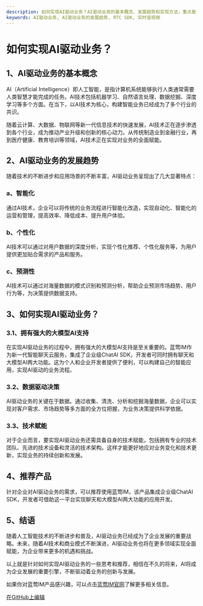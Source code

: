 ```yaml
---
description: 如何实现AI驱动业务？AI驱动业务的基本概念、发展趋势和实现方法，重点是大模型AI支持、数据驱动决策和技术赋能。
keywords: AI驱动业务, AI驱动业务的发展趋势, RTC SDK, 实时音视频
---
```

# 如何实现AI驱动业务？

## 1、AI驱动业务的基本概念
AI（Artificial Intelligence）即人工智能，是指计算机系统能够执行人类通常需要人类智慧才能完成的任务。AI技术包括机器学习、自然语言处理、数据挖掘、深度学习等多个方面。在当下，以AI技术为核心，构建智能业务已经成为了多个行业的共识。

随着云计算、大数据、物联网等新一代信息技术的快速发展，AI技术正在逐步渗透到各个行业，成为推动产业升级和创新的核心动力。从传统制造业到金融行业，再到医疗健康、教育培训等领域，AI技术正在实现对业务的全面赋能。

## 2、AI驱动业务的发展趋势
随着技术的不断进步和应用场景的不断丰富，AI驱动业务呈现出了几大显著特点：
### **a、智能化**
通过AI技术，企业可以将传统的业务流程进行智能化改造，实现自动化、智能化的运营和管理，提高效率、降低成本、提升用户体验。
### **b、个性化**
AI技术可以通过对用户数据的深度分析，实现个性化推荐、个性化服务等，为用户提供更加贴合需求的产品和服务。
### **c、预测性**
AI技术可以通过对海量数据的模式识别和预测分析，帮助企业预测市场趋势、用户行为等，为决策提供数据支持。

## 3、如何实现AI驱动业务？
### 3.1、拥有强大的大模型AI支持
在实现AI驱动业务的过程中，拥有强大的大模型AI支持是至关重要的。蓝莺IM作为新一代智能聊天云服务，集成了企业级ChatAI SDK，开发者可同时拥有聊天和大模型AI两大功能。这为个人和企业开发者提供了便利，可以构建自己的智能应用，实现AI驱动的业务流程。

### 3.2、数据驱动决策
AI驱动业务的关键在于数据。通过收集、清洗、分析和挖掘海量数据，企业可以实现对客户需求、市场趋势等多方面的全方位把握，为业务决策提供科学依据。
### 3.3、技术赋能
对于企业而言，要实现AI驱动业务还需具备自身的技术赋能，包括拥有专业的技术团队、先进的技术设备和灵活的技术架构。这样才能更好地应对业务变化和技术更新，实现业务的持续创新和发展。

## 4、推荐产品
针对企业对AI驱动业务的需求，可以推荐使用蓝莺IM，该产品集成企业级ChatAI SDK，开发者可借助这一平台实现聊天和大模型AI两大功能的应用开发。

## 5、结语
随着人工智能技术的不断进步和普及，AI驱动业务已经成为了企业发展的重要战略。未来，随着AI技术和商业模式不断演进，AI驱动业务也将在更多领域实现全面赋能，为企业带来更多的机遇和挑战。

以上就是针对如何实现AI驱动业务的一些思考和推荐，相信在不久的将来，AI将成为企业发展的重要引擎，不断驱动着业务的创新与发展。

如果你对蓝莺IM产品感兴趣，可以点击[蓝莺IM官网](https://www.lanyingim.com)了解更多相关信息。

[在GitHub上编辑](#)

